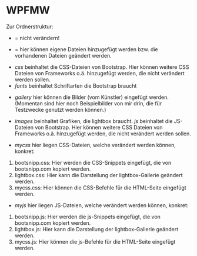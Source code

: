 WPFMW
=====

Zur Ordnerstruktur:

- = nicht verändern!
+ = hier können eigene Dateien hinzugefügt werden bzw. die vorhandenen Dateien geändert werden.

- *css* beinhaltet die CSS-Dateien von Bootstrap. Hier können weitere CSS Dateien von Frameworks o.ä. hinzugefügt werden, die nicht verändert werden sollen.
- *fonts* beinhaltet Schriftarten die Bootstrap braucht 
+ *gallery* hier können die Bilder (vom Künstler) eingefügt werden. (Momentan sind hier noch Beispielbilder von mir drin, die für Testzwecke genutzt werden können.) 
- *images* beinhaltet Grafiken, die lightbox braucht.
*js* beinhaltet die JS-Dateien von Bootstrap. Hier können weitere CSS Dateien von Frameworks o.ä. hinzugefügt werden, die nicht verändert werden sollen.
+ *mycss* hier liegen CSS-Dateien, welche verändert werden können, konkret:
1) bootsnipp.css: Hier werden die CSS-Snippets eingefügt, die von bootsnipp.com kopiert werden. 
2) lightbox.css: Hier kann die Darstellung der lightbox-Gallerie geändert werden.
3) mycss.css: Hier können die CSS-Befehle für die HTML-Seite eingefügt werden.
+ *myjs* hier liegen JS-Dateien, welche verändert werden können, konkret:
1) bootsnipp.js: Hier werden die js-Snippets eingefügt, die von bootsnipp.com kopiert werden. 
2) lightbox.js: Hier kann die Darstellung der lightbox-Gallerie geändert werden.
3) mycss.js: Hier können die js-Befehle für die HTML-Seite eingefügt werden.
